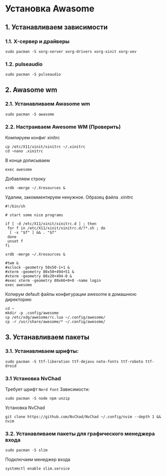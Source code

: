# Установка Awasome
## 1. Устанавливаем зависимости
### 1.1. X-сервер и драйверы
```
sudo pacman -S xorg-server xorg-drivers xorg-xinit xorg-xev
```
### 1.2. pulseaudio
```
sudo pacman -S pulseaudio
```
## 2. Awasome wm
### 2.1. Устанавливаем Awasome wm
```
sudo pacman -S awasome
```
### 2.2. Настраиваем  Awesome WM (Проверить)
Компируем конфиг xinitrc
```
cp /etc/X11/xinit/xinitrc ~/.xinitrc
cd ~nano .xinitrc
```
В конце дописываем
```
exec awesome
```
Добавляем строку
```
xrdb -merge ~/.Xresources &
```
Удалим, закомментируем ненужное. Образец файла .xinitrc
```
#!/bin/sh

# start some nice programs

if [ -d /etc/X11/xinit/xinitrc.d ] ; then
 for f in /etc/X11/xinit/xinitrc.d/?*.sh ; do
  [ -x "$f" ] && . "$f"
 done
 unset f
fi

xrdb -merge ~/.Xresources &

#twm &
#xclock -geometry 50x50-1+1 &
#xterm -geometry 80x50+494+51 &
#xterm -geometry 80x20+494-0 &
#exec xterm -geometry 80x66+0+0 -name login
exec awesome
```
Копирум default файлы конфигурации awesome в домашнюю директорию
```
cd ~
mkdir -p .config/awesome
cp /etc/xdg/awesome/rc.lua ~/.config/awesome/
cp -r /usr/share/awesome/* ~/.config/awesome/
```
## 3. Устанавливаем пакеты
### 3.1. Устанавливаем шрифты:
```
sudo pacman -S ttf-liberation ttf-dejavu noto-fonts ttf-roboto ttf-droid
```
### 3.1 Установка NvChad
Требует шрифт `Nerd Font`
Зависимости:
```
sudo pacman -S node npm unzip
```
Установка NvChad
```
git clone https://github.com/NvChad/NvChad ~/.config/nvim --depth 1 && nvim
```
### 3.2. Устанавливаем пакеты для графического менеджера входа
```
sudo pacman -S slim
```
Подключаем менеджер входа
```
systemctl enable slim.service
```

